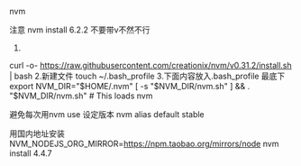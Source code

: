 nvm

注意 nvm install 6.2.2 不要带v不然不行

1.
curl -o- https://raw.githubusercontent.com/creationix/nvm/v0.31.2/install.sh | bash
2.新建文件
touch ~/.bash_profile
3.下面内容放入.bash_profile 最底下
export NVM_DIR="$HOME/.nvm"
[ -s "$NVM_DIR/nvm.sh" ] && . "$NVM_DIR/nvm.sh" # This loads nvm

避免每次用nvm use 设定版本
nvm alias default stable

用国内地址安装
NVM_NODEJS_ORG_MIRROR=https://npm.taobao.org/mirrors/node nvm install 4.4.7
